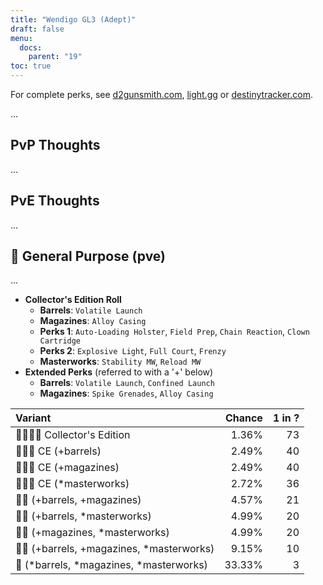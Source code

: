 ```yaml
---
title: "Wendigo GL3 (Adept)"
draft: false
menu:
  docs:
    parent: "19"
toc: true
---
```


For complete perks, see [d2gunsmith.com](https://d2gunsmith.com/w/555148853), [light.gg](https://www.light.gg/db/items/555148853) or [destinytracker.com](https://destinytracker.com/destiny-2/db/items/555148853).

...

## PvP Thoughts

...

## PvE Thoughts

...

## 👾 General Purpose (pve)

...

* **Collector's Edition Roll**
  * **Barrels**: `Volatile Launch`
  * **Magazines**: `Alloy Casing`
  * **Perks 1**: `Auto-Loading Holster`, `Field Prep`, `Chain Reaction`, `Clown Cartridge`
  * **Perks 2**: `Explosive Light`, `Full Court`, `Frenzy`
  * **Masterworks**: `Stability MW`, `Reload MW`
* **Extended Perks** (referred to with a '+' below)
  * **Barrels**: `Volatile Launch`, `Confined Launch`
  * **Magazines**: `Spike Grenades`, `Alloy Casing`

| Variant | Chance | 1 in ? |
|:-|-:|-:|
| 👾👾👾🌟 Collector's Edition | 1.36% | 73 |
| 👾👾👾 CE (+barrels) | 2.49% | 40 |
| 👾👾👾 CE (+magazines) | 2.49% | 40 |
| 👾👾👾 CE (*masterworks) | 2.72% | 36 |
| 👾👾 (+barrels, +magazines) | 4.57% | 21 |
| 👾👾 (+barrels, *masterworks) | 4.99% | 20 |
| 👾👾 (+magazines, *masterworks) | 4.99% | 20 |
| 👾👾 (+barrels, +magazines, *masterworks) | 9.15% | 10 |
| 👾 (*barrels, *magazines, *masterworks) | 33.33% | 3 |
